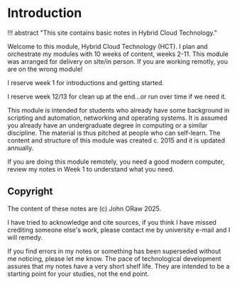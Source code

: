 # Introduction

!!! abstract "This site contains basic notes in Hybrid Cloud Technology."


Welcome to this module, Hybrid Cloud Technology (HCT). I plan and orchestrate my modules with 10 weeks of content, weeks 2-11. This module was arranged for delivery on site/in person. If you are working remotly, you are on the wrong module!

I reserve week 1 for introductions and getting started.

I reserve week 12/13 for clean up at the end...or run over time if we need it.

This module is intended for students who already have some background in scripting and automation, networking and operating systems. It is assumed you already have an undergraduate degree in computing or a similar discipline. The material is thus pitched at people who can self-learn. The content and structure of this module was created c. 2015 and it is updated annually. 

If you are doing this module remotely, you need a good modern computer, review my notes in Week 1 to understand what you need.

## Copyright
The content of these notes are (c) John ORaw 2025.

I have tried to acknowledge and cite sources, if you think I have missed crediting someone else's work, please contact me by university e-mail and I will remedy.

If you find errors in my notes or something has been superseded without me noticing, please let me know. The pace of technological development assures that my notes have a very short shelf life. They are intended to be a starting point for your studies, not the end point.
